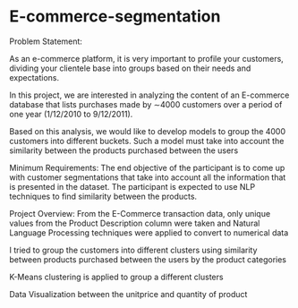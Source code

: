 # E-commerce-segmentation
Problem Statement:

As an e-commerce platform, it is very important to profile your customers, dividing your clientele base into groups based on their needs and expectations.

In this project, we are interested in analyzing the content of an E-commerce database that lists purchases made by ∼4000 customers over a period of one year (1/12/2010 to 9/12/2011).

Based on this analysis, we would like to develop models to group the 4000 customers into different buckets. Such a model must take into account the similarity between the products purchased between the users

Minimum Requirements:
The end objective of the participant is to come up with customer segmentations that take into account all the information that is presented in the dataset. The participant is expected to use NLP techniques to find similarity between the products.


Project Overview:
From the E-Commerce transaction data, only unique values from the Product Description column were taken and Natural Language Processing techniques were applied to convert to numerical data

I tried to group the customers into different clusters using similarity between products purchased between the users by the product categories

K-Means clustering is applied to group a different clusters

Data Visualization between the unitprice and quantity of product
